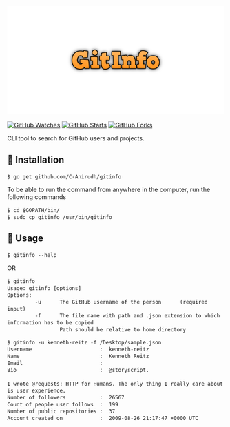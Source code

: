 ![gitinfo-cover](logo.png)

[![GitHub Watches](https://img.shields.io/github/watchers/C-Anirudh/gitinfo.svg?style=social&label=Watch&maxAge=2592000)](https://github.com/C-Anirudh/gitinfo/watchers)
[![GitHub Starts](https://img.shields.io/github/stars/C-Anirudh/gitinfo.svg?style=social&label=Star&maxAge=2592000)](https://github.com/C-Anirudh/gitinfo/stargazers)
[![GitHub Forks](https://img.shields.io/github/forks/C-Anirudh/gitinfo.svg?style=social&label=Fork&maxAge=2592000)](https://gihHub.com/C-Anirudh/gitinfo/network)

CLI tool to search for GitHub users and projects.

## :minidisc: Installation
```
$ go get github.com/C-Anirudh/gitinfo
```

To be able to run the command from anywhere in the computer, run the following commands
```
$ cd $GOPATH/bin/
$ sudo cp gitinfo /usr/bin/gitinfo
```

## :rocket: Usage
```
$ gitinfo --help
```
OR
```
$ gitinfo
Usage: gitinfo [options]
Options:
         -u      The GitHub username of the person      (required input)
         -f      The file name with path and .json extension to which information has to be copied
                 Path should be relative to home directory
```

```
$ gitinfo -u kenneth-reitz -f /Desktop/sample.json
Username                      :  kenneth-reitz
Name                          :  Kenneth Reitz
Email                         :  
Bio                           :  @storyscript.

I wrote @requests: HTTP for Humans. The only thing I really care about is user experience. 
Number of followers           :  26567
Count of people user follows  :  199
Number of public repositories :  37
Account created on            :  2009-08-26 21:17:47 +0000 UTC
```
